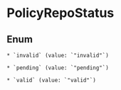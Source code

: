 
# PolicyRepoStatus

## Enum


    * `invalid` (value: `"invalid"`)

    * `pending` (value: `"pending"`)

    * `valid` (value: `"valid"`)



